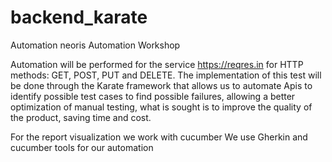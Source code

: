 # backend_karate
Automation neoris Automation Workshop

Automation will be performed for the service https://reqres.in for HTTP methods: GET, POST, PUT and DELETE. The implementation of this test will be done through the Karate framework that allows us to automate Apis to identify possible test cases to find possible failures, allowing a better optimization of manual testing, what is sought is to improve the quality of the product, saving time and cost.

For the report visualization we work with cucumber
We use Gherkin and cucumber tools for our automation

